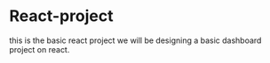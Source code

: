 # React-project
this is the basic react project
we will be designing a basic dashboard project on react.
